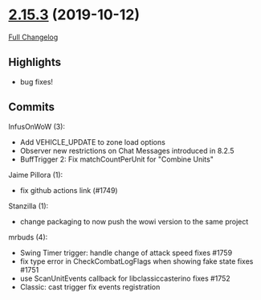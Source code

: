 # [2.15.3](https://github.com/WeakAuras/WeakAuras2/tree/2.15.3) (2019-10-12)

[Full Changelog](https://github.com/WeakAuras/WeakAuras2/compare/2.15.2...2.15.3)

## Highlights

 - bug fixes! 

## Commits

InfusOnWoW (3):

- Add VEHICLE_UPDATE to zone load options
- Observer new restrictions on Chat Messages introduced in 8.2.5
- BuffTrigger 2: Fix matchCountPerUnit for "Combine Units"

Jaime Pillora (1):

- fix github actions link (#1749)

Stanzilla (1):

- change packaging to now push the wowi version to the same project

mrbuds (4):

- Swing Timer trigger: handle change of attack speed fixes #1759
- fix type error in CheckCombatLogFlags when showing fake state fixes #1751
- use ScanUnitEvents callback for libclassiccasterino fixes #1752
- Classic: cast trigger fix events registration

